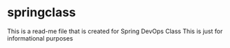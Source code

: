 # springclass
This is a read-me file that is created for Spring DevOps Class
This is just for informational purposes
